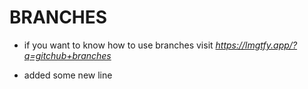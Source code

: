 # BRANCHES

- if you want to know how to use branches visit _https://lmgtfy.app/?q=gitchub+branches_

- added some new line